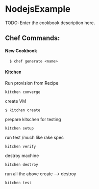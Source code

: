 # NodejsExample

TODO: Enter the cookbook description here.

## Chef Commands:

#### New Cookbook

```
  $ chef generate <name>

```

#### Kitchen

Run provision from Recipe
```
kitchen converge
```

create VM
```
$ kitchen create

```

prepare kitschen for testing

```
kitchen setup

```

run test /much like rake spec

```
kitchen verify

```

destroy machine

```
kitchen destroy
```

run all the above create --> destroy

```
kitchen test

```
